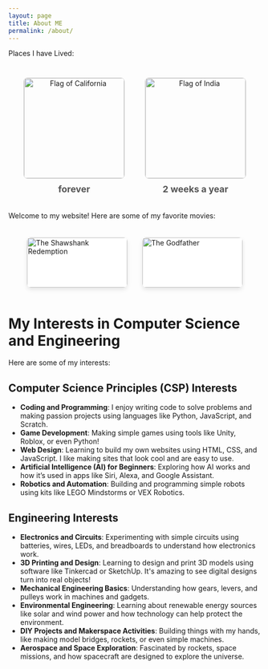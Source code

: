 ```yaml
---
layout: page
title: About ME
permalink: /about/
---
```


Places I have Lived:

<div style="display: flex; justify-content: center; align-items: center; margin-top: 20px;">
  
  <!-- California Flag -->
  <div style="text-align: center; margin: 20px;">
    <img src="https://upload.wikimedia.org/wikipedia/commons/0/01/Flag_of_California.svg" alt="Flag of California" style="width: 200px; height: auto; border: 1px solid #ddd; border-radius: 8px;">
    <div style="font-size: 18px; font-weight: bold; color: #555; margin-top: 10px;">forever</div>
  </div>

  <!-- India Flag -->
  <div style="text-align: center; margin: 20px;">
    <img src="https://upload.wikimedia.org/wikipedia/en/4/41/Flag_of_India.svg" alt="Flag of India" style="width: 200px; height: auto; border: 1px solid #ddd; border-radius: 8px;">
    <div style="font-size: 18px; font-weight: bold; color: #555; margin-top: 10px;">2 weeks a year</div>
  </div>

</div>


Welcome to my website! Here are some of my favorite movies:

<div style="display: flex; flex-wrap: wrap; justify-content: center; margin-top: 20px;">

  <!-- Movie 1 -->
  <div style="background-color: white; border-radius: 8px; box-shadow: 0 4px 8px rgba(0, 0, 0, 0.1); margin: 15px; width: 200px; overflow: hidden; transition: transform 0.2s;">
      <img src="https://m.media-amazon.com/images/I/51NiGlapXlL._AC_.jpg" alt="The Shawshank Redemption" style="width: 100%; height: auto;">
      <div style="padding: 10px; font-size: 18px; font-weight: bold; color: #555;">The Shawshank Redemption</div>
  </div>

  <!-- Movie 2 -->
  <div style="background-color: white; border-radius: 8px; box-shadow: 0 4px 8px rgba(0, 0, 0, 0.1); margin: 15px; width: 200px; overflow: hidden; transition: transform 0.2s;">
      <img src="https://m.media-amazon.com/images/I/51oBxmV-dML._AC_.jpg" alt="The Godfather" style="width: 100%; height: auto;">
      <div style="padding: 10px; font-size: 18px; font-weight: bold; color: #555;">The Matrix</div>
  </div>

</div>

# My Interests in Computer Science and Engineering

Here are some of my interests: 

## Computer Science Principles (CSP) Interests

- **Coding and Programming**: I enjoy writing code to solve problems and making passion projects using languages like Python, JavaScript, and Scratch.
- **Game Development**: Making simple games using tools like Unity, Roblox, or even Python! 
- **Web Design**: Learning to build my own websites using HTML, CSS, and JavaScript. I like making sites that look cool and are easy to use.
- **Artificial Intelligence (AI) for Beginners**: Exploring how AI works and how it’s used in apps like Siri, Alexa, and Google Assistant.
- **Robotics and Automation**: Building and programming simple robots using kits like LEGO Mindstorms or VEX Robotics.

## Engineering Interests

- **Electronics and Circuits**: Experimenting with simple circuits using batteries, wires, LEDs, and breadboards to understand how electronics work.
- **3D Printing and Design**: Learning to design and print 3D models using software like Tinkercad or SketchUp. It's amazing to see digital designs turn into real objects!
- **Mechanical Engineering Basics**: Understanding how gears, levers, and pulleys work in machines and gadgets.
- **Environmental Engineering**: Learning about renewable energy sources like solar and wind power and how technology can help protect the environment.
- **DIY Projects and Makerspace Activities**: Building things with my hands, like making model bridges, rockets, or even simple machines.
- **Aerospace and Space Exploration**: Fascinated by rockets, space missions, and how spacecraft are designed to explore the universe.


<div id="movie-summaries">
  <!-- Summaries and images will be loaded here dynamically -->
</div>

<script>
// JavaScript to fetch movie summaries and images from Wikipedia

async function fetchWikipediaInfo() {
  const terms = ["Jurassic Park (film)", "Avengers (2012 film)"];
  const movieContainer = document.getElementById("movie-summaries");

  for (const term of terms) {
    const url = `https://en.wikipedia.org/api/rest_v1/page/summary/${encodeURIComponent(term)}`;
    try {
      const response = await fetch(url);
      const data = await response.json();

      // Create a new div element to hold each movie's information
      const movieElement = document.createElement("div");
      movieElement.style.marginBottom = "40px"; // Add some space between movie sections

      // Add movie title
      const titleElement = document.createElement("h2");
      titleElement.textContent = data.title;
      movieElement.appendChild(titleElement);

      // Add movie summary
      const summaryElement = document.createElement("p");
      summaryElement.textContent = data.extract;
      movieElement.appendChild(summaryElement);

      // Add movie image if available
      if (data.thumbnail && data.thumbnail.source) {
        const imgElement = document.createElement("img");
        imgElement.src = data.thumbnail.source;
        imgElement.alt = data.title;
        imgElement.style.width = "200px"; // Resize image for display
        imgElement.style.height = "auto";
        movieElement.appendChild(imgElement);
      }

      // Add a link to read more on Wikipedia
      const linkElement = document.createElement("a");
      linkElement.href = data.content_urls.desktop.page;
      linkElement.target = "_blank"; // Open in a new tab
      linkElement.textContent = "Read more on Wikipedia";
      movieElement.appendChild(linkElement);

      // Append the movie element to the container
      movieContainer.appendChild(movieElement);
    } catch (error) {
      console.error("Error fetching Wikipedia summary:", error);
    }
  }
}

// Call the function to fetch and display movie summaries and images
fetchWikipediaInfo();
</script>




